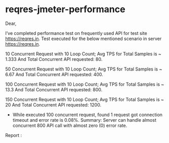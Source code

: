 # reqres-jmeter-performance
Dear,

I’ve completed performance test on frequently used API for test site https://reqres.in.
Test executed for the below mentioned scenario in server https://reqres.in.

10 Concurrent Request with 10 Loop Count; Avg TPS for Total Samples is ~ 1.333 And Total Concurrent API requested: 80.

50 Concurrent Request with 10 Loop Count; Avg TPS for Total Samples is ~ 6.67 And Total Concurrent API requested: 400.

100 Concurrent Request with 10 Loop Count; Avg TPS for Total Samples is ~ 13.3 And Total Concurrent API requested: 800.

150 Concurrent Request with 10 Loop Count; Avg TPS for Total Samples is ~ 20 And Total Concurrent API requested: 1200.

- While executed 100 concurrent request, found  1 request got connection timeout and error rate is 0.08%.
Summary: Server can handle almost concurrent 800 API call with almost zero (0) error rate. 

Report :
